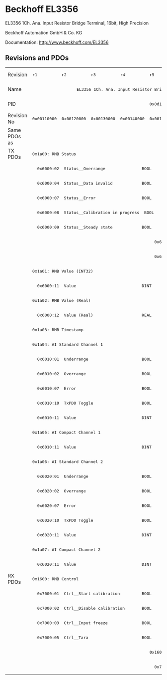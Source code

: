 # Beckhoff EL3356

EL3356 1Ch. Ana. Input Resistor Bridge Terminal, 16bit, High Precision

Beckhoff Automation GmbH & Co. KG

Documentation: <a href="http://www.beckhoff.com/EL3356">http://www.beckhoff.com/EL3356</a>

## Revisions and PDOs
<table>
<tr >
<td class="first">Revision</td>
<td ><pre>r1</pre></td>
<td ><pre>r2</pre></td>
<td ><pre>r3</pre></td>
<td ><pre>r4</pre></td>
<td ><pre>r5</pre></td>
<td ><pre>r6</pre></td>
<td ><pre>r7</pre></td>
<td ><pre>r8</pre></td>
<td ><pre>r9</pre></td>
</tr>
<tr >
<td class="first">Name</td>
<td  colspan=9 align="center"><pre>EL3356 1Ch. Ana. Input Resistor Bridge Terminal, 16bit, High Precision</pre></td>
</tr>
<tr >
<td class="first">PID</td>
<td  colspan=9 align="center"><pre>0x0d1c3052</pre></td>
</tr>
<tr >
<td class="first">Revision No</td>
<td ><pre>0x00110000</pre></td>
<td ><pre>0x00120000</pre></td>
<td ><pre>0x00130000</pre></td>
<td ><pre>0x00140000</pre></td>
<td ><pre>0x00150000</pre></td>
<td ><pre>0x00160000</pre></td>
<td ><pre>0x00170000</pre></td>
<td ><pre>0x00180000</pre></td>
<td ><pre>0x00190000</pre></td>
</tr>
<tr >
<td class="first">Same PDOs as</td>
<td  colspan=9 align="center"></td>
</tr>
<tr class="txpdo pdosection">
<td class="first" rowspan=29 valign=top>TX PDOs</td>
<td colspan=9 align="left"><pre>0x1a00: RMB Status</pre></td>
<td></td>
</tr>
<tr class="txpdo">
<td class="first" colspan=9 align="left"><pre>  0x6000:02  Status__Overrange               BOOL</pre></td>
</tr>
<tr class="txpdo">
<td class="first" colspan=9 align="left"><pre>  0x6000:04  Status__Data invalid            BOOL</pre></td>
</tr>
<tr class="txpdo">
<td class="first" colspan=9 align="left"><pre>  0x6000:07  Status__Error                   BOOL</pre></td>
</tr>
<tr class="txpdo">
<td class="first" colspan=9 align="left"><pre>  0x6000:08  Status__Calibration in progress  BOOL</pre></td>
</tr>
<tr class="txpdo">
<td class="first" colspan=9 align="left"><pre>  0x6000:09  Status__Steady state            BOOL</pre></td>
</tr>
<tr class="txpdo">
<td class="first" colspan=4 align="left"></td>
<td  colspan=5 align="left"><pre>  0x6000:0e  Status__Sync error              BOOL</pre></td>
</tr>
<tr class="txpdo">
<td class="first" colspan=4 align="left"></td>
<td  colspan=5 align="left"><pre>  0x6000:10  Status__TxPDO Toggle            BOOL</pre></td>
</tr>
<tr class="txpdo pdosection">
<td class="first" colspan=9 align="left"><pre>0x1a01: RMB Value (INT32)</pre></td>
</tr>
<tr class="txpdo">
<td class="first" colspan=9 align="left"><pre>  0x6000:11  Value                           DINT</pre></td>
</tr>
<tr class="txpdo pdosection">
<td class="first" colspan=9 align="left"><pre>0x1a02: RMB Value (Real)</pre></td>
</tr>
<tr class="txpdo">
<td class="first" colspan=9 align="left"><pre>  0x6000:12  Value (Real)                    REAL</pre></td>
</tr>
<tr class="txpdo pdosection">
<td class="first" colspan=9 align="left"><pre>0x1a03: RMB Timestamp</pre></td>
</tr>
<tr class="txpdo pdosection">
<td class="first" colspan=9 align="left"><pre>0x1a04: AI Standard Channel 1</pre></td>
</tr>
<tr class="txpdo">
<td class="first" colspan=9 align="left"><pre>  0x6010:01  Underrange                      BOOL</pre></td>
</tr>
<tr class="txpdo">
<td class="first" colspan=9 align="left"><pre>  0x6010:02  Overrange                       BOOL</pre></td>
</tr>
<tr class="txpdo">
<td class="first" colspan=9 align="left"><pre>  0x6010:07  Error                           BOOL</pre></td>
</tr>
<tr class="txpdo">
<td class="first" colspan=9 align="left"><pre>  0x6010:10  TxPDO Toggle                    BOOL</pre></td>
</tr>
<tr class="txpdo">
<td class="first" colspan=9 align="left"><pre>  0x6010:11  Value                           DINT</pre></td>
</tr>
<tr class="txpdo pdosection">
<td class="first" colspan=9 align="left"><pre>0x1a05: AI Compact Channel 1</pre></td>
</tr>
<tr class="txpdo">
<td class="first" colspan=9 align="left"><pre>  0x6010:11  Value                           DINT</pre></td>
</tr>
<tr class="txpdo pdosection">
<td class="first" colspan=9 align="left"><pre>0x1a06: AI Standard Channel 2</pre></td>
</tr>
<tr class="txpdo">
<td class="first" colspan=9 align="left"><pre>  0x6020:01  Underrange                      BOOL</pre></td>
</tr>
<tr class="txpdo">
<td class="first" colspan=9 align="left"><pre>  0x6020:02  Overrange                       BOOL</pre></td>
</tr>
<tr class="txpdo">
<td class="first" colspan=9 align="left"><pre>  0x6020:07  Error                           BOOL</pre></td>
</tr>
<tr class="txpdo">
<td class="first" colspan=9 align="left"><pre>  0x6020:10  TxPDO Toggle                    BOOL</pre></td>
</tr>
<tr class="txpdo">
<td class="first" colspan=9 align="left"><pre>  0x6020:11  Value                           DINT</pre></td>
</tr>
<tr class="txpdo pdosection">
<td class="first" colspan=9 align="left"><pre>0x1a07: AI Compact Channel 2</pre></td>
</tr>
<tr class="txpdo">
<td class="first" colspan=9 align="left"><pre>  0x6020:11  Value                           DINT</pre></td>
</tr>
<tr class="rxpdo pdosection">
<td class="first" rowspan=7 valign=top>RX PDOs</td>
<td colspan=9 align="left"><pre>0x1600: RMB Control</pre></td>
<td></td>
</tr>
<tr class="rxpdo">
<td class="first" colspan=9 align="left"><pre>  0x7000:01  Ctrl__Start calibration         BOOL</pre></td>
</tr>
<tr class="rxpdo">
<td class="first" colspan=9 align="left"><pre>  0x7000:02  Ctrl__Disable calibration       BOOL</pre></td>
</tr>
<tr class="rxpdo">
<td class="first" colspan=9 align="left"><pre>  0x7000:03  Ctrl__Input freeze              BOOL</pre></td>
</tr>
<tr class="rxpdo">
<td class="first" colspan=9 align="left"><pre>  0x7000:05  Ctrl__Tara                      BOOL</pre></td>
</tr>
<tr class="rxpdo pdosection">
<td class="first" colspan=4 align="left"></td>
<td  colspan=5 align="left"><pre>0x1601: RMB Filter frequency</pre></td>
</tr>
<tr class="rxpdo">
<td class="first" colspan=4 align="left"></td>
<td  colspan=5 align="left"><pre>  0x7000:11  Filter frequency                UINT</pre></td>
</tr>
</table>

